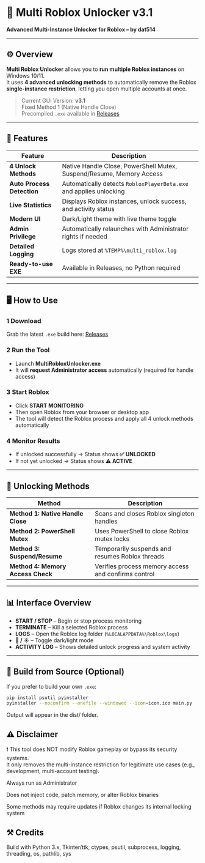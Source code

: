 # 🧩 Multi Roblox Unlocker v3.1  
**Advanced Multi-Instance Unlocker for Roblox – by dat514**

---

## ⚙️ Overview

**Multi Roblox Unlocker** allows you to **run multiple Roblox instances** on Windows 10/11.  
It uses **4 advanced unlocking methods** to automatically remove the Roblox **single-instance restriction**, letting you open multiple accounts at once.

>  Current GUI Version: **v3.1**  
>  Fixed Method 1 (Native Handle Close)  
>  Precompiled `.exe` available in [Releases](https://github.com/dat514/Multi-Roblox-Tab/releases/latest)

---

## 🚀 Features

| Feature | Description |
|----------|-------------|
| **4 Unlock Methods** | Native Handle Close, PowerShell Mutex, Suspend/Resume, Memory Access |
| **Auto Process Detection** | Automatically detects `RobloxPlayerBeta.exe` and applies unlocking |
| **Live Statistics** | Displays Roblox instances, unlock success, and activity status |
| **Modern UI** | Dark/Light theme with live theme toggle |
| **Admin Privilege** | Automatically relaunches with Administrator rights if needed |
| **Detailed Logging** | Logs stored at `%TEMP%\multi_roblox.log` |
| **Ready-to-use EXE** | Available in Releases, no Python required |

---

## 🖥️ How to Use

### 1️ Download
Grab the latest `.exe` build here: [Releases](https://github.com/dat514/Multi-Roblox-Tab/releases/latest)

### 2️ Run the Tool
- Launch **MultiRobloxUnlocker.exe**  
- It will **request Administrator access** automatically (required for handle access)

### 3️ Start Roblox
- Click **START MONITORING**  
- Then open Roblox from your browser or desktop app  
- The tool will detect the Roblox process and apply all 4 unlock methods automatically  

### 4️ Monitor Results
- If unlocked successfully → Status shows **✅ UNLOCKED**  
- If not yet unlocked → Status shows **⚠️ ACTIVE**

---

## 🧰 Unlocking Methods

| Method | Description |
|---------|--------------|
| **Method 1: Native Handle Close** | Scans and closes Roblox singleton handles |
| **Method 2: PowerShell Mutex** | Uses PowerShell to close Roblox mutex locks |
| **Method 3: Suspend/Resume** | Temporarily suspends and resumes Roblox threads |
| **Method 4: Memory Access Check** | Verifies process memory access and confirms control |

---

## 📊 Interface Overview

- **START / STOP** – Begin or stop process monitoring  
- **TERMINATE** – Kill a selected Roblox process  
- **LOGS** – Open the Roblox log folder (`%LOCALAPPDATA%\Roblox\logs`)  
- **🌙 / ☀️** – Toggle dark/light mode  
- **ACTIVITY LOG** – Shows detailed unlock progress and system activity  

---

## 🧱 Build from Source (Optional)

If you prefer to build your own `.exe`:

```bash
pip install psutil pyinstaller
pyinstaller --noconfirm --onefile --windowed --icon=icon.ico main.py
```
Output will appear in the dist/ folder.

## ⚠️ Disclaimer
❗ This tool does NOT modify Roblox gameplay or bypass its security systems.  
It only removes the multi-instance restriction for legitimate use cases (e.g., development, multi-account testing).

Always run as Administrator

Does not inject code, patch memory, or alter Roblox binaries

Some methods may require updates if Roblox changes its internal locking system

## ⚒️ Credits
Build with Python 3.x, Tkinter/ttk, ctypes, psutil, subprocess, logging, threading, os, pathlib, sys
